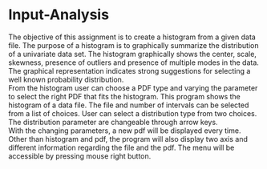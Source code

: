# Input-Analysis
The objective of this assignment is to create a histogram from a given data file. 
The purpose of a histogram is to graphically summarize the distribution of a univariate data set. 
The histogram graphically shows the center, scale, skewness, presence of outliers and presence of multiple modes in the data. 
The graphical representation indicates strong suggestions for selecting a well known probability distribution.  
From the histogram user can choose a PDF type and varying the parameter to select the right PDF that fits the histogram.
This program shows the histogram of a data file. The file and number of intervals can be selected from a list of choices. 
User can select a distribution type from two choices. The distribution parameter are changeable through arrow keys.  
With the changing parameters, a new pdf will be displayed every time. Other than histogram and pdf, 
the program will also display two axis and different information regarding the file and the pdf. 
The menu will be accessible by pressing mouse right button.


